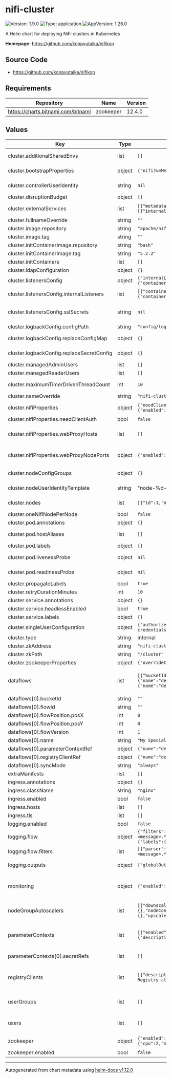 # nifi-cluster

![Version: 1.9.0](https://img.shields.io/badge/Version-1.9.0-informational?style=flat-square) ![Type: application](https://img.shields.io/badge/Type-application-informational?style=flat-square) ![AppVersion: 1.26.0](https://img.shields.io/badge/AppVersion-1.26.0-informational?style=flat-square)

A Helm chart for deploying NiFi clusters in Kubernetes

**Homepage:** <https://github.com/konpyutaika/nifikop>

## Source Code

* <https://github.com/konpyutaika/nifikop>

## Requirements

| Repository | Name | Version |
|------------|------|---------|
| https://charts.bitnami.com/bitnami | zookeeper | 12.4.0 |

## Values

| Key | Type | Default | Description |
|-----|------|---------|-------------|
| cluster.additionalSharedEnvs | list | `[]` | list of additional environment variables to attach to all init containers and the nifi container https://konpyutaika.github.io/nifikop/docs/5_references/1_nifi_cluster/2_read_only_config#readonlyconfig |
| cluster.bootstrapProperties | object | `{"nifiJvmMemory":"512m","overrideConfigs":"java.arg.4=-Djava.net.preferIPv4Stack=true\njava.arg.log4shell=-Dlog4j2.formatMsgNoLookups=true\n"}` | You can override individual properties in conf/bootstrap.conf https://nifi.apache.org/docs/nifi-docs/html/administration-guide.html#bootstrap_properties |
| cluster.controllerUserIdentity | string | `nil` | ControllerUserIdentity specifies what to call the static admin user's identity. **Warning: once defined don't change this value either the operator will no longer be able to manage the cluster** |
| cluster.disruptionBudget | object | `{}` | see https://konpyutaika.github.io/nifikop/docs/5_references/1_nifi_cluster#disruptionbudget |
| cluster.externalServices | list | `[{"metadata":{"annotations":{},"labels":{}},"name":"nifi-cluster-ip","spec":{"portConfigs":[{"internalListenerName":"http","port":8080}],"type":"ClusterIP"}}]` | Additional k8s services to create and target internal listener ports. Ingress will use these to route traffic to the cluster |
| cluster.fullnameOverride | string | `""` |  |
| cluster.image.repository | string | `"apache/nifi"` |  |
| cluster.image.tag | string | `""` | Only set this if you want to override the chart AppVersion |
| cluster.initContainerImage.repository | string | `"bash"` |  |
| cluster.initContainerImage.tag | string | `"5.2.2"` |  |
| cluster.initContainers | list | `[]` | list of init containers to run prior to the deployment |
| cluster.ldapConfiguration | object | `{}` | see https://konpyutaika.github.io/nifikop/docs/5_references/1_nifi_cluster#ldapconfiguration |
| cluster.listenersConfig | object | `{"internalListeners":[{"containerPort":8080,"name":"http","type":"http"},{"containerPort":6007,"name":"cluster","type":"cluster"},{"containerPort":10000,"name":"s2s","type":"s2s"},{"containerPort":9090,"name":"prometheus","type":"prometheus"}],"sslSecrets":null}` | https://konpyutaika.github.io/nifikop/docs/5_references/1_nifi_cluster/6_listeners_config |
| cluster.listenersConfig.internalListeners | list | `[{"containerPort":8080,"name":"http","type":"http"},{"containerPort":6007,"name":"cluster","type":"cluster"},{"containerPort":10000,"name":"s2s","type":"s2s"},{"containerPort":9090,"name":"prometheus","type":"prometheus"}]` | List of internal ports exposed for the nifi container. The `type` of port has specific meaning, see:    https://konpyutaika.github.io/nifikop/docs/5_references/1_nifi_cluster/6_listeners_config#internallistener |
| cluster.listenersConfig.sslSecrets | string | `nil` | Provides the SSL configuration for the cluster, can be fully user provided, user provided CA or auto generated    with cert-manager. See: https://konpyutaika.github.io/nifikop/docs/3_manage_nifi/1_manage_clusters/1_deploy_cluster/4_ssl_configuration |
| cluster.logbackConfig.configPath | string | `"config/logback.xml"` |  |
| cluster.logbackConfig.replaceConfigMap | object | `{}` | A ConfigMap ref to override the default logback configuration see https://konpyutaika.github.io/nifikop/docs/5_references/1_nifi_cluster/2_read_only_config#logbackconfig |
| cluster.logbackConfig.replaceSecretConfig | object | `{}` | A Secret ref to override the default logback configuration see https://konpyutaika.github.io/nifikop/docs/5_references/1_nifi_cluster/2_read_only_config#logbackconfig |
| cluster.managedAdminUsers | list | `[]` | see https://konpyutaika.github.io/nifikop/docs/5_references/1_nifi_cluster#managedusers |
| cluster.managedReaderUsers | list | `[]` | see https://konpyutaika.github.io/nifikop/docs/5_references/1_nifi_cluster#managedusers |
| cluster.maximumTimerDrivenThreadCount | int | `10` | MaximumTimerDrivenThreadCount defines the maximum number of threads for timer driven processors available to the system. |
| cluster.nameOverride | string | `"nifi-cluster"` | the full name of the cluster. This is used to set a portion of the name of various nifikop resources |
| cluster.nifiProperties | object | `{"needClientAuth":false,"overrideConfigs":"nifi.web.proxy.context.path=/nifi-cluster\n","webProxyHosts":[],"webProxyNodePorts":{"enabled":false,"hosts":[]}}` | You can override the individual properties via the overrideConfigs attribute. These will be provided to all pods via secrets. https://nifi.apache.org/docs/nifi-docs/html/administration-guide.html#system_properties |
| cluster.nifiProperties.needClientAuth | bool | `false` | Nifi security client auth |
| cluster.nifiProperties.webProxyHosts | list | `[]` | List of allowed HTTP Host header values to consider when NiFi is running securely and will be receiving requests to a different host[:port] than it is bound to. Operator will generate comma separated string from list https://nifi.apache.org/docs/nifi-docs/html/administration-guide.html#web-properties |
| cluster.nifiProperties.webProxyNodePorts | object | `{"enabled":false,"hosts":[]}` | In case `cluster.externalServices` contains a service of type `NodePort` and NiFi UI/API needs to be accessed over it, this option will add host:nodePort to the `webProxyHosts` list inside `NiFiCluster`. Note: When adding webProxyHosts as host:port, NiFi will also create entry for host as valid host header. |
| cluster.nodeConfigGroups | object | `{}` | Defines configurations for nodes which can be used in list of nodes in cluster.    See: https://konpyutaika.github.io/nifikop/docs/5_references/1_nifi_cluster/3_node_config |
| cluster.nodeUserIdentityTemplate | string | "node-%d-<cluster-name>" | the template to use to create nodes. see https://konpyutaika.github.io/nifikop/docs/5_references/1_nifi_cluster#nificlusterspec |
| cluster.nodes | list | `[{"id":1,"nodeConfigGroup":"default-group"}]` | Defines the list of nodes in the cluster with their id's and config to apply.    See https://konpyutaika.github.io/nifikop/docs/5_references/1_nifi_cluster#nificlusterspec |
| cluster.oneNifiNodePerNode | bool | `false` | whether or not to only deploy one nifi pod per node in this cluster |
| cluster.pod.annotations | object | `{}` | Annotations to apply to every pod |
| cluster.pod.hostAliases | list | `[]` | host aliases to assign to each pod. See: https://kubernetes.io/docs/reference/generated/kubernetes-api/v1.23/#hostalias-v1-core |
| cluster.pod.labels | object | `{}` | Labels to apply to every pod |
| cluster.pod.livenessProbe | object | `nil` | The pod liveness probe override: https://kubernetes.io/docs/tasks/configure-pod-container/configure-liveness-readiness-startup-probes/#define-a-liveness-command |
| cluster.pod.readinessProbe | object | `nil` | The pod readiness probe override: https://kubernetes.io/docs/tasks/configure-pod-container/configure-liveness-readiness-startup-probes/#define-readiness-probes |
| cluster.propagateLabels | bool | `true` |  |
| cluster.retryDurationMinutes | int | `10` | The number of minutes the operator should wait for the cluster to be successfully deployed before retrying |
| cluster.service.annotations | object | `{}` | Annotations to apply to each nifi service |
| cluster.service.headlessEnabled | bool | `true` | Whether or not to create a headless service |
| cluster.service.labels | object | `{}` | Labels to apply to each nifi service |
| cluster.singleUserConfiguration | object | `{"authorizerEnabled":false,"enabled":false,"secretKeys":{"password":"password","username":"username"},"secretRef":{"name":"single-user-credentials","namespace":"nifi"}}` | see https://konpyutaika.github.io/nifikop/docs/5_references/1_nifi_cluster#singleuserconfiguration |
| cluster.type | string | internal | type of the cluster: internal or external. Operator will put internal by default |
| cluster.zkAddress | string | `"nifi-cluster-zookeeper:2181"` | the hostname and port of the zookeeper service |
| cluster.zkPath | string | `"/cluster"` | the path in zookeeper to store this cluster's state |
| cluster.zookeeperProperties | object | `{"overrideConfigs":"initLimit=15\nautopurge.purgeInterval=24\nsyncLimit=5\ntickTime=2000\ndataDir=./state/zookeeper\nautopurge.snapRetainCount=30\n"}` | This is only for embedded zookeeper configuration. This is ignored if `zookeeper.enabled` is true. |
| dataflows | list | `[{"bucketId":"","enabled":false,"flowId":"","flowPosition":{"posX":0,"posY":0},"flowVersion":1,"name":"My Special Dataflow","parameterContextRef":{"name":"default","namespace":"nifi"},"registryClientRef":{"name":"default","namespace":"nifi"},"skipInvalidComponent":true,"skipInvalidControllerService":true,"syncMode":"always","updateStrategy":"drain"}]` | Versioned dataflow configurations. This is used to configure versioned dataflows to be deployed to this nifi cluster. Any number may be configured. Note that a _registryClient_ and a _parameterContext_ must be enabled & present in order for a dataflow to be deployed to a cluster. See https://konpyutaika.github.io/nifikop/docs/5_references/5_nifi_dataflow |
| dataflows[0].bucketId | string | `""` | Bucket id can be found in the bucket.yml created when version controlling process groups |
| dataflows[0].flowId | string | `""` | Flow id can be found in the bucket.yml created when version controlling process groups |
| dataflows[0].flowPosition.posX | int | `0` | x coordinate of flow on canvas |
| dataflows[0].flowPosition.posY | int | `0` | y coordinate of flow on canvas |
| dataflows[0].flowVersion | int | `1` | Version of the flow to take from registry |
| dataflows[0].name | string | `"My Special Dataflow"` | Name of the flow |
| dataflows[0].parameterContextRef | object | `{"name":"default","namespace":"nifi"}` | Reference to the ParameterContext object which will be added to this flow |
| dataflows[0].registryClientRef | object | `{"name":"default","namespace":"nifi"}` | reference to the nifi registry client to connect and get versioned flow |
| dataflows[0].syncMode | string | `"always"` | This is one of {never, always, once} |
| extraManifests | list | `[]` | A list of extra Kubernetes manifest with Helm template support, to apply |
| ingress.annotations | object | `{}` |  |
| ingress.className | string | `"nginx"` |  |
| ingress.enabled | bool | `false` |  |
| ingress.hosts | list | `[]` |  |
| ingress.tls | list | `[]` |  |
| logging.enabled | bool | `false` | Whether or not log aggregation via the banzai cloud logging operator is enabled. |
| logging.flow | object | `{"filters":[{"parser":{"parse":{"expression":"/^(?<time>\\d{4}-\\d{2}-\\d{2} \\d{2}:\\d{2}:\\d{2},\\d{3}) (?<level>[^\\s]+) \\[(?<thread>.*)\\] (?<message>.*)$/im","keep_time_key":true,"time_format":"%iso8601","time_key":"time","time_type":"string","type":"regexp"}}}],"match":[{"select":{"labels":{"app":"nifi"}}}],"name":"nifi-cluster-flow"}` | https://banzaicloud.com/docs/one-eye/logging-operator/configuration/flow/ |
| logging.flow.filters | list | `[{"parser":{"parse":{"expression":"/^(?<time>\\d{4}-\\d{2}-\\d{2} \\d{2}:\\d{2}:\\d{2},\\d{3}) (?<level>[^\\s]+) \\[(?<thread>.*)\\] (?<message>.*)$/im","keep_time_key":true,"time_format":"%iso8601","time_key":"time","time_type":"string","type":"regexp"}}}]` | The filters and match configs should be configured just like in the CRDs (linked above) |
| logging.outputs | object | `{"globalOutputRefs":["loki-cluster-output"]}` | Only global outputs that have been created separately to this helm chart supported for now may consider changing this to a Flow per cluster in future |
| monitoring | object | `{"enabled":false}` | Monitoring is enabled by the Prometheus operator. This can be deployed stand-alone or as a part of the Rancher Monitoring application. Do not enable this unless you've installed rancher-logging or the Prometheus operator directly. https://rancher.com/docs/rancher/v2.6/en/monitoring-alerting/ Enabling monitoring creates a `ServiceMonitor` custom resource and routes logs to the output of your choice |
| nodeGroupAutoscalers | list | `[{"downscaleStrategy":"lifo","enabled":false,"horizontalAutoscaler":{"maxReplicas":2,"minReplicas":1},"name":"default-group-autoscaler","nodeConfig":{},"nodeConfigGroupId":"default-group","nodeLabelsSelector":{"matchLabels":{"default-scale-group":"true"}},"readOnlyConfig":{},"upscaleStrategy":"simple"}]` | Nifi NodeGroup Autoscaler configurations. Use this to autoscale any NodeGroup specified in `cluster.nodeConfigGroups`. To autoscale  See https://konpyutaika.github.io/nifikop/docs/5_references/7_nifi_nodegroup_autoscaler |
| parameterContexts | list | `[{"enabled":false,"name":"default","parameters":[{"description":"my foo bar property","name":"foo-prop","sensitive":false,"value":"bar-value"},{"description":"my foo bar property","name":"foo-prop-2","sensitive":true,"value":"bar-value-2"}],"secretRefs":[]}]` | Parameter context configurations. This is required if you wish to deploy versioned flows via the dataflow config. However,  it is not required to provide secret refs. You must provide at least one parameter or nifikop will choke on updating dataflows. The `.name` field must be safe in Kubernetes and match the pattern [A-Za-z0-9-] See https://konpyutaika.github.io/nifikop/docs/5_references/4_nifi_parameter_context |
| parameterContexts[0].secretRefs | list | `[]` | Use the given secret and put its values as sensitive values in this parameter context. The key will be the name of parameter in NiFi. |
| registryClients | list | `[{"description":"Default NiFi Registry client","enabled":false,"endpoint":"http://nifi-registry","name":"default"},{"description":"Alternate NiFi Registry client","enabled":false,"endpoint":"http://nifi-registry","name":"alternate"}]` | registry client configurations. You'd use this to version control process groups & store the configuration in a registry bucket This is required if you wish to deploy versioned flows via the dataflow config The .name field must be safe in Kubernetes and match the pattern [A-Za-z0-9-] See https://konpyutaika.github.io/nifikop/docs/5_references/3_nifi_registry_client |
| userGroups | list | `[]` | Configure user groups. Each will result in the creation of a `NiFiUserGroup` CRD in k8s, which the operator takes and applies to each nifi configuration. See all properties here: https://konpyutaika.github.io/nifikop/docs/5_references/6_nifi_usergroup |
| users | list | `[]` | Configure users. Each will result in the creation of a `NiFiUser` CRD in k8s, which the operator takes and applies to each nifi configuration. See https://konpyutaika.github.io/nifikop/docs/5_references/2_nifi_user. The object's `name` is used for k8s resource `metadata.name` and so should be alphanumeric and hyphenated & <= 64 bytes |
| zookeeper | object | `{"enabled":false,"persistence":{"size":"10Gi","storageClass":"standard"},"replicaCount":1,"resources":{"limits":{"cpu":2,"memory":"500Mi"},"requests":{"cpu":"0.5m","memory":"250Mi"}}}` | zookeeper chart overrides. Please see all the options for the zookeeper chart here: https://github.com/bitnami/charts/tree/main/bitnami/zookeeper |
| zookeeper.enabled | bool | `false` | Whether or not to deploy an independent zookeeper. |

----------------------------------------------
Autogenerated from chart metadata using [helm-docs v1.12.0](https://github.com/norwoodj/helm-docs/releases/v1.12.0)
